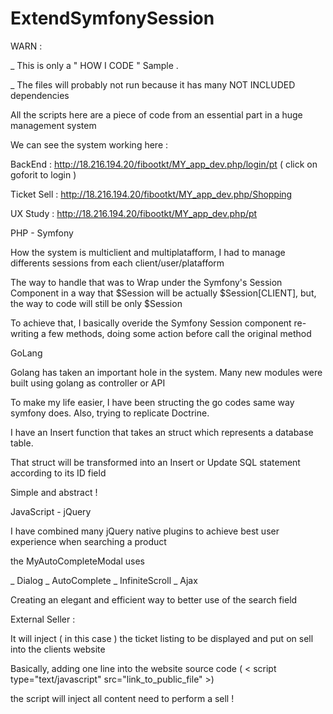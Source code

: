 # ExtendSymfonySession


WARN : 

_ This is only a " HOW I CODE " Sample . 

_ The files will probably not run because it has many NOT INCLUDED dependencies


All the scripts here are a piece of code from an essential part in a huge management system


We can see the system working here :

BackEnd : http://18.216.194.20/fibootkt/MY_app_dev.php/login/pt ( click on goforit to login )

Ticket Sell : http://18.216.194.20/fibootkt/MY_app_dev.php/Shopping

UX Study : http://18.216.194.20/fibootkt/MY_app_dev.php/pt



PHP - Symfony 

How the system is multiclient and multiplatafform, I had to manage differents sessions from each client/user/platafform


The way to handle that was to Wrap under the Symfony's Session Component in a way that 
$Session will be actually $Session[CLIENT], but, the way to code will still be only $Session  


To achieve that, I basically overide the Symfony Session component re-writing a few methods, doing some action before call the original method  




GoLang 

Golang has taken an important hole in the system. Many new modules were built using golang as controller or API 

To make my life easier, I have been structing the go codes same way symfony does. Also, trying to replicate Doctrine.

I have an Insert function that takes an struct which represents a database table.

That struct will be transformed into an Insert or Update SQL statement according to its ID field 

Simple and abstract !


JavaScript - jQuery

I have combined many jQuery native plugins to achieve best user experience when searching a product

the MyAutoCompleteModal uses 

_ Dialog
_ AutoComplete
_ InfiniteScroll
_ Ajax 

Creating an elegant and efficient way to better use of the search field



External Seller :

It will inject ( in this case ) the ticket listing to be displayed and put on sell into the clients website

Basically, adding one line into the website source code 
( < script type="text/javascript" src="link_to_public_file" >)

the script will inject all content need to perform a sell !




